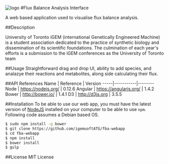 ![logo](http://45.55.193.224/logo_grey.png) 
#Flux Balance Analysis Interface

A web based application used to visualise flux balance analysis.

##Description

University of Toronto iGEM (international Genetically Engineered Machine) is a student association dedicated to the practice of synthetic biology and dissemination of its scientific foundations. The culmination of each year's efforts is a submission to the iGEM conferences as the University of Toronto team

##Usage
Straightforward drag and drop UI, ability to add species, and analazye their reactions and metabolites, along side calculating their flux.

##API References
  Name | Reference | Version
  -----|-----------|--------
  Node | https://nodejs.org/ | 0.12.6
  Angular | https://angularjs.org/ | 1.4.2
  Bower | http://bower.io/ | 1.4.1
D3 | http://d3js.org | 3.5.5

  
##Installation
To be able to use our web app, you must have the latest version of [NodeJS](https://nodejs.org/) installed on your computer to be able to use `npm`. Following code assumes a Debian based OS.

```bash
$ sudo npm install -g bower
$ git clone https://github.com/igemuoftATG/fba-webapp
$ cd fba-webapp
$ npm install
$ bower install
$ gulp
```

##License
MIT License

